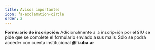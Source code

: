 ```yaml
---
title: Avisos importantes
icon: fa-exclamation-circle
order: 2
---
```


<strong>Formulario de inscripción: </strong> Adicionalmente a la inscripción por el SIU se pide que se complete el formulario enviado a sus mails.</a> Sólo se podrá acceder con cuenta institucional <strong>@fi.uba.ar</strong>
